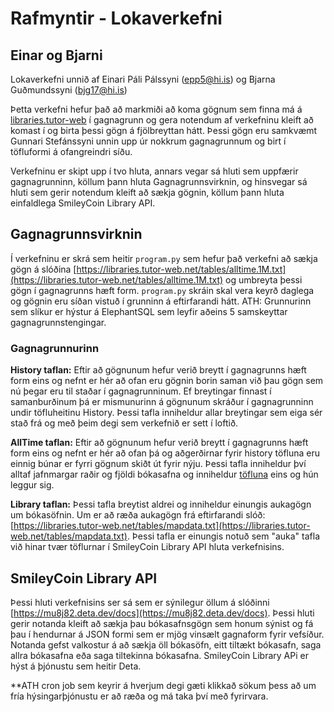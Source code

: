 # Rafmyntir - Lokaverkefni

## Einar og Bjarni

Lokaverkefni unnið af Einari Páli Pálssyni (epp5@hi.is) og Bjarna Guðmundssyni (bjg17@hi.is)

Þetta verkefni hefur það að markmiði að koma gögnum sem finna má á [libraries.tutor-web](https://libraries.tutor-web.net/) í gagnagrunn og gera notendum af verkefninu kleift að komast í og birta þessi gögn á fjölbreyttan hátt. Þessi gögn eru samkvæmt Gunnari Stefánssyni unnin upp úr nokkrum gagnagrunnum og birt í töfluformi á ofangreindri síðu.

Verkefninu er skipt upp í tvo hluta, annars vegar sá hluti sem uppfærir gagnagrunninn, köllum þann hluta Gagnagrunnsvirknin, og hinsvegar sá hluti sem gerir notendum kleift að sækja gögnin, köllum þann hluta einfaldlega SmileyCoin Library API.

## Gagnagrunnsvirknin

Í verkefninu er skrá sem heitir `program.py` sem hefur það verkefni að sækja gögn á slóðina [https://libraries.tutor-web.net/tables/alltime.1M.txt](https://libraries.tutor-web.net/tables/alltime.1M.txt) og umbreyta þessi gögn í gagnagrunns hæft form. `program.py` skráin skal vera keyrð daglega og gögnin eru síðan vistuð í grunninn á eftirfarandi hátt. ATH: Grunnurinn sem slíkur er hýstur á ElephantSQL sem leyfir aðeins 5 samskeyttar gagnagrunnstengingar.

### Gagnagrunnurinn

**History taflan:** Eftir að gögnunum hefur verið breytt í gagnagrunns hæft form eins og nefnt er hér að ofan eru gögnin borin saman við þau gögn sem nú þegar eru til staðar í gagnagrunninum. Ef breytingar finnast í samanburðinum þá er mismunurinn á gögnunum skráður í gagnagrunninn undir töfluheitinu History. Þessi tafla inniheldur allar breytingar sem eiga sér stað frá og með þeim degi sem verkefnið er sett í loftið.

**AllTime taflan:** Eftir að gögnunum hefur verið breytt í gagnagrunns hæft form eins og nefnt er hér að ofan þá og aðgerðirnar fyrir history töfluna eru einnig búnar er fyrri gögnum skiðt út fyrir nýju. Þessi tafla inniheldur því alltaf jafnmargar raðir og fjöldi bókasafna og inniheldur [töfluna](https://libraries.tutor-web.net/tables/alltime.1M.txt) eins og hún leggur sig.

**Library taflan:** Þessi tafla breytist aldrei og inniheldur einungis aukagögn um bókasöfnin. Um er að ræða aukagögn frá eftirfarandi slóð: [https://libraries.tutor-web.net/tables/mapdata.txt](https://libraries.tutor-web.net/tables/mapdata.txt). Þessi tafla er einungis notuð sem "auka" tafla við hinar tvær töflurnar í SmileyCoin Library API hluta verkefnisins.

## SmileyCoin Library API

Þessi hluti verkefnisins ser sá sem er sýnilegur öllum á slóðinni [https://mu8j82.deta.dev/docs](https://mu8j82.deta.dev/docs). Þessi hluti gerir notanda kleift að sækja þau bókasafnsgögn sem honum sýnist og fá þau í hendurnar á JSON formi sem er mjög vinsælt gagnaform fyrir vefsíður. Notanda gefst valkostur á að sækja öll bókasöfn, eitt tiltækt bókasafn, saga allra bókasafna eða saga tiltekinna bókasafna. SmileyCoin Library APi er hýst á þjónustu sem heitir Deta.

\*\*ATH cron job sem keyrir á hverjum degi gæti klikkað sökum þess að um fría hýsingarþjónustu er að ræða og má taka því með fyrirvara.
